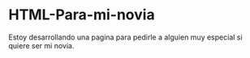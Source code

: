 # HTML-Para-mi-novia
Estoy desarrollando una pagina para pedirle a alguien muy especial si quiere ser mi novia.

